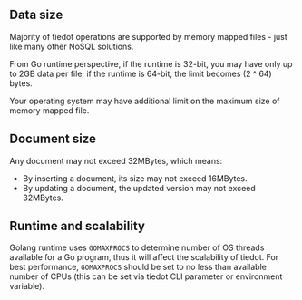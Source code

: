 ## Data size

Majority of tiedot operations are supported by memory mapped files - just like many other NoSQL solutions.

From Go runtime perspective, if the runtime is 32-bit, you may have only up to 2GB data per file; if the runtime is 64-bit, the limit becomes (2 ^ 64) bytes.

Your operating system may have additional limit on the maximum size of memory mapped file.

## Document size

Any document may not exceed 32MBytes, which means:

- By inserting a document, its size may not exceed 16MBytes.
- By updating a document, the updated version may not exceed 32MBytes.

## Runtime and scalability

Golang runtime uses `GOMAXPROCS` to determine number of OS threads available for a Go program, thus it will affect the scalability of tiedot. For best performance, `GOMAXPROCS` should be set to no less than available number of CPUs (this can be set via tiedot CLI parameter or environment variable).
